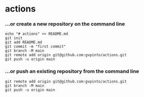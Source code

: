 # actions

### …or create a new repository on the command line
```
echo "# actions" >> README.md
git init
git add README.md
git commit -m "first commit"
git branch -M main
git remote add origin git@github.com:gvpinto/actions.git
git push -u origin main
```

### …or push an existing repository from the command line
```
git remote add origin git@github.com:gvpinto/actions.git
git branch -M main
git push -u origin main
```
